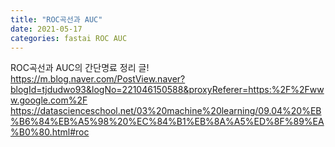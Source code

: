 ```yaml
---
title: "ROC곡선과 AUC"
date: 2021-05-17 
categories: fastai ROC AUC
---
```


ROC곡선과 AUC의 간단명료 정리 글!
https://m.blog.naver.com/PostView.naver?blogId=tjdudwo93&logNo=221046150588&proxyReferer=https:%2F%2Fwww.google.com%2F
https://datascienceschool.net/03%20machine%20learning/09.04%20%EB%B6%84%EB%A5%98%20%EC%84%B1%EB%8A%A5%ED%8F%89%EA%B0%80.html#roc
